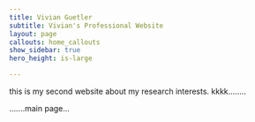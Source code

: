 ```yaml
---
title: Vivian Guetler
subtitle: Vivian's Professional Website
layout: page
callouts: home_callouts
show_sidebar: true
hero_height: is-large

---
```

this is my second website about my research interests.
kkkk........

.......main page...